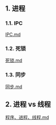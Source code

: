 ## 1. 进程
### 1.1. IPC
[IPC.md](IPC.md)
### 1.2. 死锁
[死锁.md](死锁.md)

### 1.3. 同步
[同步.md](同步.md)
## 2. 进程 vs 线程
[程序、进程、线程.md](程序、进程、线程.md)